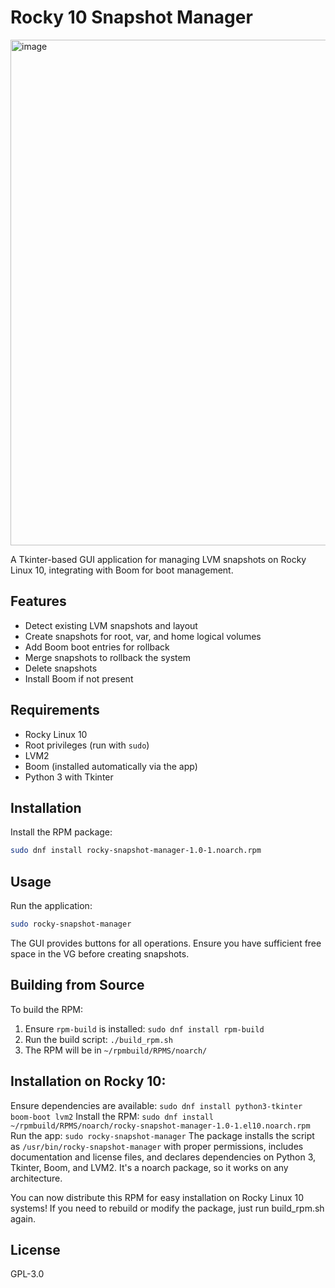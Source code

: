 # Rocky 10 Snapshot Manager
<img width="1694" height="809" alt="image" src="https://github.com/user-attachments/assets/89af0b61-5094-433b-88b1-d281862f2039" />

A Tkinter-based GUI application for managing LVM snapshots on Rocky Linux 10, integrating with Boom for boot management.

## Features

- Detect existing LVM snapshots and layout
- Create snapshots for root, var, and home logical volumes
- Add Boom boot entries for rollback
- Merge snapshots to rollback the system
- Delete snapshots
- Install Boom if not present

## Requirements

- Rocky Linux 10
- Root privileges (run with `sudo`)
- LVM2
- Boom (installed automatically via the app)
- Python 3 with Tkinter

## Installation

Install the RPM package:

```bash
sudo dnf install rocky-snapshot-manager-1.0-1.noarch.rpm
```

## Usage

Run the application:

```bash
sudo rocky-snapshot-manager
```

The GUI provides buttons for all operations. Ensure you have sufficient free space in the VG before creating snapshots.

## Building from Source

To build the RPM:

1. Ensure `rpm-build` is installed: `sudo dnf install rpm-build`
2. Run the build script: `./build_rpm.sh`
3. The RPM will be in `~/rpmbuild/RPMS/noarch/`

## Installation on Rocky 10:

Ensure dependencies are available: `sudo dnf install python3-tkinter boom-boot lvm2`
Install the RPM: `sudo dnf install ~/rpmbuild/RPMS/noarch/rocky-snapshot-manager-1.0-1.el10.noarch.rpm`
Run the app: `sudo rocky-snapshot-manager`
The package installs the script as `/usr/bin/rocky-snapshot-manager` with proper permissions, includes documentation and license files, and declares dependencies on Python 3, Tkinter, Boom, and LVM2. It's a noarch package, so it works on any architecture.

You can now distribute this RPM for easy installation on Rocky Linux 10 systems! If you need to rebuild or modify the package, just run build_rpm.sh again.


## License

GPL-3.0

